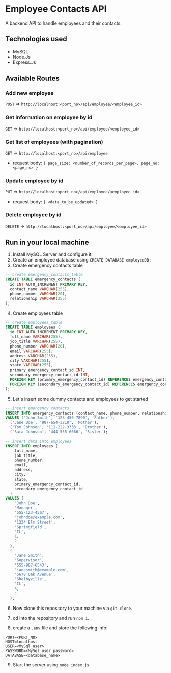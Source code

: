 # Employee Contacts API

A backend API to handle employees and their contacts.

## Technologies used

- MySQL
- Node.Js
- Express.Js

## Available Routes

### Add new employee

`POST` => `http://localhost:<port_no>/api/employee/<employee_id>`

### Get information on employee by id

`GET` => `http://localhost:<port_no>/api/employee/<employee_id>`

### Get list of employees (with pagination)

`GET` => `http://localhost:<port_no>/api/employee`

- request body: `{ page_size: <number_of_records_per_page>, page_no: <page_no> }`

### Update employee by id

`PUT` => `http://localhost:<port_no>/api/employee/<employee_id>`

- request body: `{ <data_to_be_updated> }`

### Delete employee by id

`DELETE` => `http://localhost:<port_no>/api/employee/<employee_id>`

## Run in your local machine

1. Install MySQL Server and configure it.
2. Create an employee database using `CREATE DATABASE employeeDB;`
3. Create emergency contacts table

```sql
-- create emergency_contacts_table
CREATE TABLE emergency_contacts (
  id INT AUTO_INCREMENT PRIMARY KEY,
  contact_name VARCHAR(255),
  phone_number VARCHAR(20),
  relationship VARCHAR(255)
);
```

4. Create employees table

```sql
-- create employees_table
CREATE TABLE employees (
  id INT AUTO_INCREMENT PRIMARY KEY,
  full_name VARCHAR(255),
  job_title VARCHAR(255),
  phone_number VARCHAR(20),
  email VARCHAR(255),
  address VARCHAR(255),
  city VARCHAR(255),
  state VARCHAR(255),
  primary_emergency_contact_id INT,
  secondary_emergency_contact_id INT,
  FOREIGN KEY (primary_emergency_contact_id) REFERENCES emergency_contacts(id),
  FOREIGN KEY (secondary_emergency_contact_id) REFERENCES emergency_contacts(id)
);
```

5. Let's insert some dummy contacts and employees to get started

```sql
-- insert emergency contacts
INSERT INTO emergency_contacts (contact_name, phone_number, relationship)
VALUES ('John Smith', '123-456-7890', 'Father'),
  ('Jane Doe', '987-654-3210', 'Mother'),
  ('Tom Johnson', '111-222-3333', 'Brother'),
  ('Sara Johnson', '444-555-6666', 'Sister');
```

```sql
-- insert data into employees
INSERT INTO employees (
    full_name,
    job_title,
    phone_number,
    email,
    address,
    city,
    state,
    primary_emergency_contact_id,
    secondary_emergency_contact_id
  )
VALUES (
    'John Doe',
    'Manager',
    '555-123-4567',
    'johndoe@example.com',
    '1234 Elm Street',
    'Springfield',
    'IL',
    1,
    2
  ),
  (
    'Jane Smith',
    'Supervisor',
    '555-987-6543',
    'janesmith@example.com',
    '5678 Oak Avenue',
    'Shelbyville',
    'IL',
    3,
    4
  );
```

6. Now clone this repository to your machine via `git clone`.

7. cd into the repository and run `npm i`.

8. create a `.env` file and store the following info:

```
PORT=<PORT_NO>
HOST=localhost
USER=<MySql_user>
PASSWORD=<MySql_user_password>
DATABASE=<database_name>
```

9. Start the server using `node index.js`.
